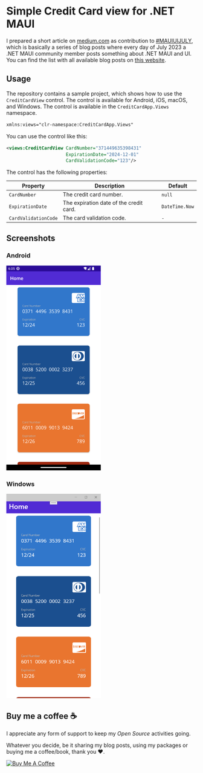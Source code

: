 # Simple Credit Card view for .NET MAUI

I prepared a short article on [medium.com](https://medium.com/@tsjdevapps/create-a-credit-card-view-in-net-maui-df74c20f11e0) as contribution to [#MAUIUIJULY](https://twitter.com/hashtag/MAUIUIJULY), which is basically a series of blog posts where every day of July 2023 a .NET MAUI community member posts something about .NET MAUI and UI. You can find the list with all available blog posts on [this website](https://goforgoldman.com/posts/maui-ui-july-23/).

## Usage

The repository contains a sample project, which shows how to use the `CreditCardView` control. The control is available for Android, iOS, macOS, and Windows. The control is available in the `CreditCardApp.Views` namespace.

```xml
xmlns:views="clr-namespace:CreditCardApp.Views"
```

You can use the control like this:

```xml
<views:CreditCardView CardNumber="371449635398431"                                  
                      ExpirationDate="2024-12-01"
                      CardValidationCode="123"/>
```

The control has the following properties:

| Property | Description | Default |
| --- | --- | --- |
| `CardNumber` | The credit card number. | `null` |
| `ExpirationDate` | The expiration date of the credit card. | `DateTime.Now` |
| `CardValidationCode` | The card validation code. | `-` |

## Screenshots

### Android
<img src="./doc/simplecreditcardview-android.png" alt="Android" width="250">

### Windows

<img src="./doc/simplecreditcardview-windows.png" alt="Windows" width="250">

## Buy me a coffee ☕
I appreciate any form of support to keep my *Open Source* activities going.

Whatever you decide, be it sharing my blog posts, using my packages or buying me a coffee/book, thank you ❤️.

<a href="https://www.buymeacoffee.com/tsjdevapps" target="_blank"><img src="https://cdn.buymeacoffee.com/buttons/default-yellow.png" alt="Buy Me A Coffee" height="41" width="174"></a>